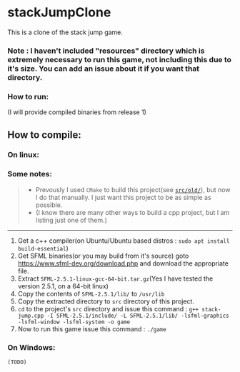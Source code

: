 # stackJumpClone
This is a clone of the stack jump game.

### Note : I haven't included "resources" directory which is extremely necessary to run this game, not including this due to it's size. You can add an issue about it if you want that directory.

### How to run:
(I will provide compiled binaries from release 1)

## How to compile:
### On linux:

### Some notes:
> - Prevously I used `CMake` to build this project(see [`src/old/`](https://github.com/dev-moss/stackJumpClone/tree/master/src/old)), but now I do that manually. I just want this project to be as simple as possible.<br>
> - (I know there are many other ways to build a cpp project, but I am listing just one of them.)

---

1. Get a c++ compiler(on Ubuntu/Ubuntu based distros : `sudo apt install build-essential`)
2. Get SFML binaries(or you may build from it's source) goto https://www.sfml-dev.org/download.php and download the appropriate file.
3. Extract `SFML-2.5.1-linux-gcc-64-bit.tar.gz`(Yes I have tested the version 2.5.1, on a 64-bit linux)
4. Copy the contents of `SFML-2.5.1/lib/` to `/usr/lib`
5. Copy the extracted directory to `src` directory of this project.
6. `cd` to the project's `src` directory and issue this command : `g++ stack-jump.cpp -I SFML-2.5.1/include/ -L SFML-2.5.1/lib/ -lsfml-graphics -lsfml-window -lsfml-system -o game`
7. Now to run this game issue this command : `./game`


### On Windows:
```
(TODO)
```
